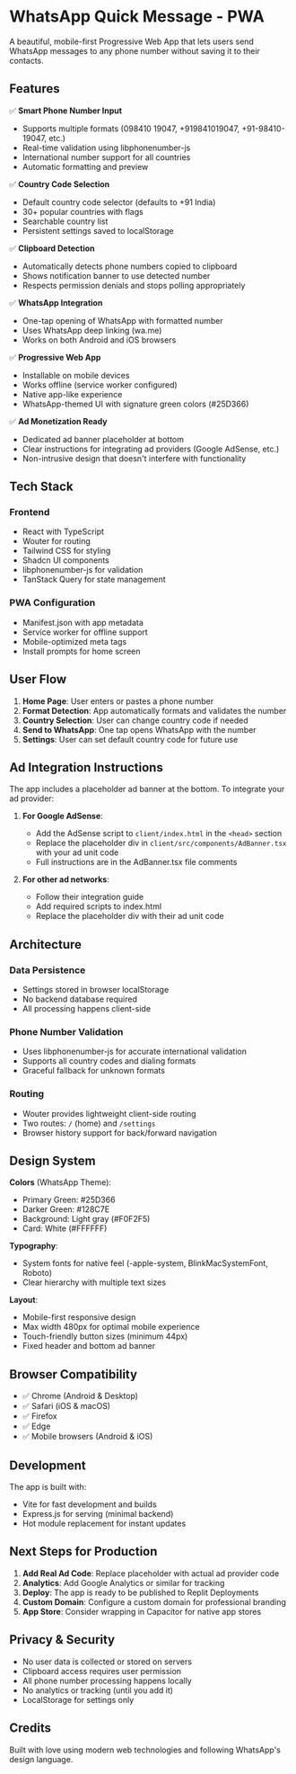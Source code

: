 # WhatsApp Quick Message - PWA

A beautiful, mobile-first Progressive Web App that lets users send WhatsApp messages to any phone number without saving it to their contacts.

## Features

✅ **Smart Phone Number Input**
- Supports multiple formats (098410 19047, +919841019047, +91-98410-19047, etc.)
- Real-time validation using libphonenumber-js
- International number support for all countries
- Automatic formatting and preview

✅ **Country Code Selection**
- Default country code selector (defaults to +91 India)
- 30+ popular countries with flags
- Searchable country list
- Persistent settings saved to localStorage

✅ **Clipboard Detection**
- Automatically detects phone numbers copied to clipboard
- Shows notification banner to use detected number
- Respects permission denials and stops polling appropriately

✅ **WhatsApp Integration**
- One-tap opening of WhatsApp with formatted number
- Uses WhatsApp deep linking (wa.me)
- Works on both Android and iOS browsers

✅ **Progressive Web App**
- Installable on mobile devices
- Works offline (service worker configured)
- Native app-like experience
- WhatsApp-themed UI with signature green colors (#25D366)

✅ **Ad Monetization Ready**
- Dedicated ad banner placeholder at bottom
- Clear instructions for integrating ad providers (Google AdSense, etc.)
- Non-intrusive design that doesn't interfere with functionality

## Tech Stack

### Frontend
- React with TypeScript
- Wouter for routing
- Tailwind CSS for styling
- Shadcn UI components
- libphonenumber-js for validation
- TanStack Query for state management

### PWA Configuration
- Manifest.json with app metadata
- Service worker for offline support
- Mobile-optimized meta tags
- Install prompts for home screen

## User Flow

1. **Home Page**: User enters or pastes a phone number
2. **Format Detection**: App automatically formats and validates the number
3. **Country Selection**: User can change country code if needed
4. **Send to WhatsApp**: One tap opens WhatsApp with the number
5. **Settings**: User can set default country code for future use

## Ad Integration Instructions

The app includes a placeholder ad banner at the bottom. To integrate your ad provider:

1. **For Google AdSense**:
   - Add the AdSense script to `client/index.html` in the `<head>` section
   - Replace the placeholder div in `client/src/components/AdBanner.tsx` with your ad unit code
   - Full instructions are in the AdBanner.tsx file comments

2. **For other ad networks**:
   - Follow their integration guide
   - Add required scripts to index.html
   - Replace the placeholder div with their ad unit code

## Architecture

### Data Persistence
- Settings stored in browser localStorage
- No backend database required
- All processing happens client-side

### Phone Number Validation
- Uses libphonenumber-js for accurate international validation
- Supports all country codes and dialing formats
- Graceful fallback for unknown formats

### Routing
- Wouter provides lightweight client-side routing
- Two routes: `/` (home) and `/settings`
- Browser history support for back/forward navigation

## Design System

**Colors** (WhatsApp Theme):
- Primary Green: #25D366
- Darker Green: #128C7E
- Background: Light gray (#F0F2F5)
- Card: White (#FFFFFF)

**Typography**:
- System fonts for native feel (-apple-system, BlinkMacSystemFont, Roboto)
- Clear hierarchy with multiple text sizes

**Layout**:
- Mobile-first responsive design
- Max width 480px for optimal mobile experience
- Touch-friendly button sizes (minimum 44px)
- Fixed header and bottom ad banner

## Browser Compatibility

- ✅ Chrome (Android & Desktop)
- ✅ Safari (iOS & macOS)
- ✅ Firefox
- ✅ Edge
- ✅ Mobile browsers (Android & iOS)

## Development

The app is built with:
- Vite for fast development and builds
- Express.js for serving (minimal backend)
- Hot module replacement for instant updates

## Next Steps for Production

1. **Add Real Ad Code**: Replace placeholder with actual ad provider code
2. **Analytics**: Add Google Analytics or similar for tracking
3. **Deploy**: The app is ready to be published to Replit Deployments
4. **Custom Domain**: Configure a custom domain for professional branding
5. **App Store**: Consider wrapping in Capacitor for native app stores

## Privacy & Security

- No user data is collected or stored on servers
- Clipboard access requires user permission
- All phone number processing happens locally
- No analytics or tracking (until you add it)
- LocalStorage for settings only

## Credits

Built with love using modern web technologies and following WhatsApp's design language.
